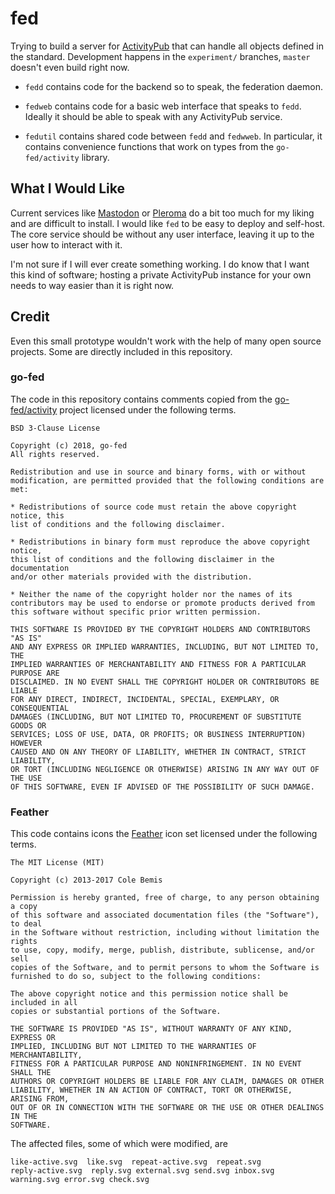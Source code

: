 # fed

Trying to build a server for [ActivityPub](https://www.w3.org/TR/activitypub/)
that can handle all objects defined in the standard. Development happens in
the `experiment/` branches, `master` doesn't even build right now.

* `fedd` contains code for the backend so to speak, the federation daemon.

* `fedweb` contains code for a basic web interface that speaks to
  `fedd`. Ideally it should be able to speak with any ActivityPub
  service.

* `fedutil` contains shared code between `fedd` and `fedwweb`. In
  particular, it contains convenience functions that work on types
  from the `go-fed/activity` library.

## What I Would Like

Current services like [Mastodon](https://joinmastodon.org/) or
[Pleroma](https://pleroma.social/) do a bit too much for my liking and
are difficult to install.  I would like `fed` to be easy to deploy and
self-host. The core service should be without any user interface,
leaving it up to the user how to interact with it.

I'm not sure if I will ever create something working. I do know that I
want this kind of software; hosting a private ActivityPub instance for
your own needs to way easier than it is right now.

## Credit

Even this small prototype wouldn't work with the help of many open
source projects. Some are directly included in this repository.

### go-fed

The code in this repository contains comments copied from the
[go-fed/activity](https://github.com/go-fed/activity) project
licensed under the following terms.

	BSD 3-Clause License

	Copyright (c) 2018, go-fed
	All rights reserved.

	Redistribution and use in source and binary forms, with or without
	modification, are permitted provided that the following conditions are met:

	* Redistributions of source code must retain the above copyright notice, this
	list of conditions and the following disclaimer.

	* Redistributions in binary form must reproduce the above copyright notice,
	this list of conditions and the following disclaimer in the documentation
	and/or other materials provided with the distribution.

	* Neither the name of the copyright holder nor the names of its
	contributors may be used to endorse or promote products derived from
	this software without specific prior written permission.

	THIS SOFTWARE IS PROVIDED BY THE COPYRIGHT HOLDERS AND CONTRIBUTORS "AS IS"
	AND ANY EXPRESS OR IMPLIED WARRANTIES, INCLUDING, BUT NOT LIMITED TO, THE
	IMPLIED WARRANTIES OF MERCHANTABILITY AND FITNESS FOR A PARTICULAR PURPOSE ARE
	DISCLAIMED. IN NO EVENT SHALL THE COPYRIGHT HOLDER OR CONTRIBUTORS BE LIABLE
	FOR ANY DIRECT, INDIRECT, INCIDENTAL, SPECIAL, EXEMPLARY, OR CONSEQUENTIAL
	DAMAGES (INCLUDING, BUT NOT LIMITED TO, PROCUREMENT OF SUBSTITUTE GOODS OR
	SERVICES; LOSS OF USE, DATA, OR PROFITS; OR BUSINESS INTERRUPTION) HOWEVER
	CAUSED AND ON ANY THEORY OF LIABILITY, WHETHER IN CONTRACT, STRICT LIABILITY,
	OR TORT (INCLUDING NEGLIGENCE OR OTHERWISE) ARISING IN ANY WAY OUT OF THE USE
	OF THIS SOFTWARE, EVEN IF ADVISED OF THE POSSIBILITY OF SUCH DAMAGE.

### Feather

This code contains icons the [Feather](https://feathericons.com/) icon set
licensed under the following terms.

	The MIT License (MIT)

	Copyright (c) 2013-2017 Cole Bemis

	Permission is hereby granted, free of charge, to any person obtaining a copy
	of this software and associated documentation files (the "Software"), to deal
	in the Software without restriction, including without limitation the rights
	to use, copy, modify, merge, publish, distribute, sublicense, and/or sell
	copies of the Software, and to permit persons to whom the Software is
	furnished to do so, subject to the following conditions:

	The above copyright notice and this permission notice shall be included in all
	copies or substantial portions of the Software.

	THE SOFTWARE IS PROVIDED "AS IS", WITHOUT WARRANTY OF ANY KIND, EXPRESS OR
	IMPLIED, INCLUDING BUT NOT LIMITED TO THE WARRANTIES OF MERCHANTABILITY,
	FITNESS FOR A PARTICULAR PURPOSE AND NONINFRINGEMENT. IN NO EVENT SHALL THE
	AUTHORS OR COPYRIGHT HOLDERS BE LIABLE FOR ANY CLAIM, DAMAGES OR OTHER
	LIABILITY, WHETHER IN AN ACTION OF CONTRACT, TORT OR OTHERWISE, ARISING FROM,
	OUT OF OR IN CONNECTION WITH THE SOFTWARE OR THE USE OR OTHER DEALINGS IN THE
	SOFTWARE.

The affected files, some of which were modified, are

	like-active.svg  like.svg  repeat-active.svg  repeat.svg
	reply-active.svg  reply.svg external.svg send.svg inbox.svg
	warning.svg error.svg check.svg
